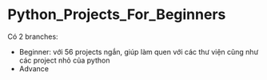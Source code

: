 # Python_Projects_For_Beginners
Có 2 branches:
- Beginner: với 56 projects ngắn, giúp làm quen với các thư viện cũng như các project nhỏ của python
- Advance

